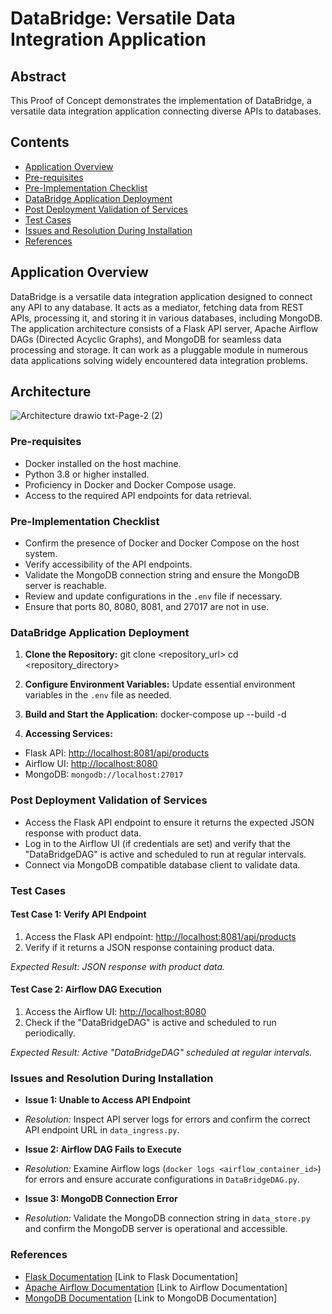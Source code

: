 # DataBridge: Versatile Data Integration Application

## Abstract

This Proof of Concept demonstrates the implementation of DataBridge, a versatile data integration application connecting diverse APIs to databases.

## Contents

- [Application Overview](#application-overview)
- [Pre-requisites](#pre-requisites)
- [Pre-Implementation Checklist](#pre-implementation-checklist)
- [DataBridge Application Deployment](#databridge-application-deployment)
- [Post Deployment Validation of Services](#post-deployment-validation-of-services)
- [Test Cases](#test-cases)
- [Issues and Resolution During Installation](#issues-and-resolution-during-installation)
- [References](#references)

## Application Overview

DataBridge is a versatile data integration application designed to connect any API to any database. It acts as a mediator, fetching data from REST APIs, processing it, and storing it in various databases, including MongoDB. The application architecture consists of a Flask API server, Apache Airflow DAGs (Directed Acyclic Graphs), and MongoDB for seamless data processing and storage. It can work as a pluggable module in numerous data applications solving widely encountered data integration problems.

## Architecture
![Architecture drawio txt-Page-2 (2)](https://github.com/saturn279/ConnectX-DataBridge/assets/45988700/40c1c763-4561-4844-bcfb-01bed8e9a6d3)

### Pre-requisites

- Docker installed on the host machine.
- Python 3.8 or higher installed.
- Proficiency in Docker and Docker Compose usage.
- Access to the required API endpoints for data retrieval.

### Pre-Implementation Checklist

- Confirm the presence of Docker and Docker Compose on the host system.
- Verify accessibility of the API endpoints.
- Validate the MongoDB connection string and ensure the MongoDB server is reachable.
- Review and update configurations in the `.env` file if necessary.
- Ensure that ports 80, 8080, 8081, and 27017 are not in use.

### DataBridge Application Deployment

1. **Clone the Repository:**
git clone <repository_url>
cd <repository_directory>

2. **Configure Environment Variables:**
Update essential environment variables in the `.env` file as needed.

3. **Build and Start the Application:**
docker-compose up --build -d

4. **Accessing Services:**
- Flask API: [http://localhost:8081/api/products](http://localhost:8081/api/products)
- Airflow UI: [http://localhost:8080](http://localhost:8080)
- MongoDB: `mongodb://localhost:27017`

### Post Deployment Validation of Services

- Access the Flask API endpoint to ensure it returns the expected JSON response with product data.
- Log in to the Airflow UI (if credentials are set) and verify that the "DataBridgeDAG" is active and scheduled to run at regular intervals.
- Connect via MongoDB compatible database client to validate data.

### Test Cases

#### Test Case 1: Verify API Endpoint

1. Access the Flask API endpoint: [http://localhost:8081/api/products](http://localhost:8081/api/products)
2. Verify if it returns a JSON response containing product data.

*Expected Result: JSON response with product data.*

#### Test Case 2: Airflow DAG Execution

1. Access the Airflow UI: [http://localhost:8080](http://localhost:8080)
2. Check if the "DataBridgeDAG" is active and scheduled to run periodically.

*Expected Result: Active "DataBridgeDAG" scheduled at regular intervals.*

### Issues and Resolution During Installation

- **Issue 1: Unable to Access API Endpoint**
- *Resolution:* Inspect API server logs for errors and confirm the correct API endpoint URL in `data_ingress.py`.

- **Issue 2: Airflow DAG Fails to Execute**
- *Resolution:* Examine Airflow logs (`docker logs <airflow_container_id>`) for errors and ensure accurate configurations in `DataBridgeDAG.py`.

- **Issue 3: MongoDB Connection Error**
- *Resolution:* Validate the MongoDB connection string in `data_store.py` and confirm the MongoDB server is operational and accessible.

### References

- [Flask Documentation](#) [Link to Flask Documentation]
- [Apache Airflow Documentation](#) [Link to Airflow Documentation]
- [MongoDB Documentation](#) [Link to MongoDB Documentation]
